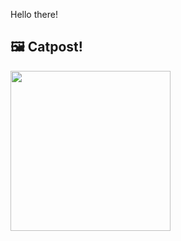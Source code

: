 Hello there!



## 🖼️ Catpost!

<sub>
    <img src="https://cdn2.thecatapi.com/images/NyksiKBH-.jpg" height="256">
</sub>


